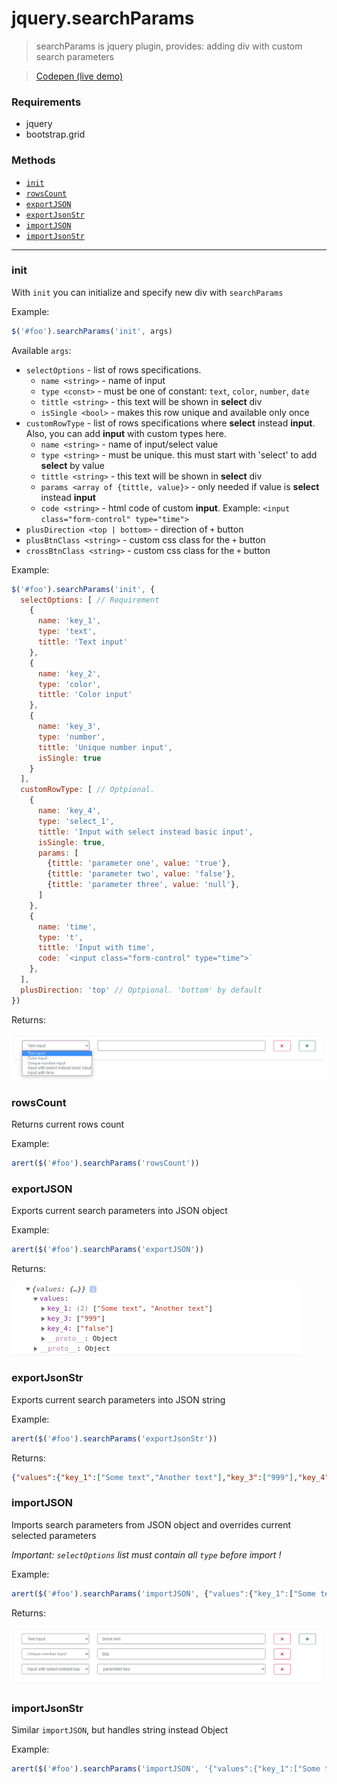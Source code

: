 # jquery.searchParams
> searchParams is jquery plugin, provides: adding div with custom search parameters

> [Codepen (live demo)](https://codepen.io/dervDice/pen/OJbNMaj)

### Requirements
- jquery
- bootstrap.grid

### Methods
- [`init`](#init)
- [`rowsCount`](#rowscount)
- [`exportJSON`](#exportjson)
- [`exportJsonStr`](#exportjsonstr)
- [`importJSON`](#importjson)
- [`importJsonStr`](#importjsonstr)

----
### init
With `init` you can initialize and specify new div with `searchParams`

Example: 
```javascript 
$('#foo').searchParams('init', args)
```

Available `args`:
- `selectOptions` - list of rows specifications. 
  - `name <string>` - name of input
  - `type <const>` - must be one of constant: `text`, `color`, `number`, `date`
  - `tittle <string>` - this text will be shown in **select** div
  - `isSingle <bool>` -  makes this row unique and available only once
- `customRowType` - list of rows specifications where **select** instead **input**. Also, you can add **input** with custom types here.
  - `name <string>` - name of input/select value
  - `type <string>` - must be unique. this must start with 'select' to add **select** by value
  - `tittle <string>` - this text will be shown in **select** div
  - `params <array of {tittle, value}>` - only needed if value is **select** instead **input**
  - `code <string>` - html code of custom **input**. Example: `<input class="form-control" type="time">`
- `plusDirection <top | bottom>` - direction of `+` button  
- `plusBtnClass <string>` - custom css class for the `+` button
- `crossBtnClass <string>` - custom css class for the `+` button

Example:
```javascript
$('#foo').searchParams('init', {
  selectOptions: [ // Requirement
    {
      name: 'key_1',
      type: 'text',
      tittle: 'Text input'
    },
    {
      name: 'key_2',
      type: 'color',
      tittle: 'Color input'
    },
    {
      name: 'key_3',
      type: 'number',
      tittle: 'Unique number input',
      isSingle: true
    }
  ],
  customRowType: [ // Optpional.
    {
      name: 'key_4',
      type: 'select_1',
      tittle: 'Input with select instead basic input',
      isSingle: true,
      params: [
        {tittle: 'parameter one', value: 'true'},
        {tittle: 'parameter two', value: 'false'},
        {tittle: 'parameter three', value: 'null'},
      ]
    },
    {
      name: 'time',
      type: 't',
      tittle: 'Input with time',
      code: `<input class="form-control" type="time">`
    },
  ],
  plusDirection: 'top' // Optpional. 'bottom' by default
})
```

Returns:

![Init](images/1.png)

### rowsCount
Returns current rows count

Example:
```javascript 
arert($('#foo').searchParams('rowsCount'))
```

### exportJSON
Exports current search parameters into JSON object

Example:
```javascript 
arert($('#foo').searchParams('exportJSON'))
```

Returns:

![Init](images/3.png)

### exportJsonStr
Exports current search parameters into JSON string

Example:
```javascript 
arert($('#foo').searchParams('exportJsonStr'))
```

Returns:
```json
{"values":{"key_1":["Some text","Another text"],"key_3":["999"],"key_4":["false"]}}
```

### importJSON
Imports search parameters from JSON object and overrides current selected parameters

_Important: `selectOptions` list must contain all `type` before import !_

Example:
```javascript 
arert($('#foo').searchParams('importJSON', {"values":{"key_1":["Some text","Another text"],"key_3":["999"],"key_4":["false"]}}))
```

Returns:

![Init](images/2.png)

### importJsonStr
Similar `importJSON`, but handles string instead Object

Example:
```javascript 
arert($('#foo').searchParams('importJSON', '{"values":{"key_1":["Some text","Another text"],"key_3":["999"],"key_4":["false"]}}'))
```
